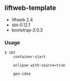 liftweb-template
----------------

- liftweb 2.4
- sbt-0.12.1
- bootstrap-2.0.3

### Usage

    $ sbt
        container:start
    
        eclipse with-source=true
    
        gen-idea



